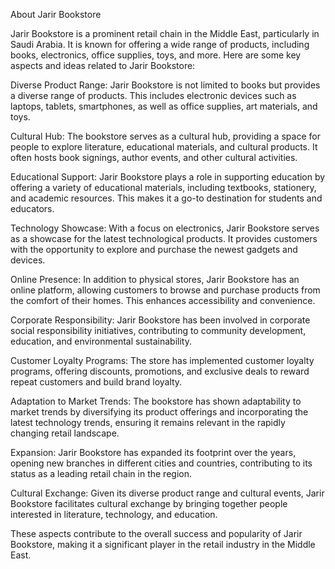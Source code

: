 About Jarir Bookstore

Jarir Bookstore is a prominent retail chain in the Middle East, particularly in Saudi Arabia. It is known for offering a wide range of products, including books, electronics, office supplies, toys, and more. Here are some key aspects and ideas related to Jarir Bookstore:

Diverse Product Range:
Jarir Bookstore is not limited to books but provides a diverse range of products. This includes electronic devices such as laptops, tablets, smartphones, as well as office supplies, art materials, and toys.

Cultural Hub:
The bookstore serves as a cultural hub, providing a space for people to explore literature, educational materials, and cultural products. It often hosts book signings, author events, and other cultural activities.

Educational Support:
Jarir Bookstore plays a role in supporting education by offering a variety of educational materials, including textbooks, stationery, and academic resources. This makes it a go-to destination for students and educators.

Technology Showcase:
With a focus on electronics, Jarir Bookstore serves as a showcase for the latest technological products. It provides customers with the opportunity to explore and purchase the newest gadgets and devices.

Online Presence:
In addition to physical stores, Jarir Bookstore has an online platform, allowing customers to browse and purchase products from the comfort of their homes. This enhances accessibility and convenience.

Corporate Responsibility:
Jarir Bookstore has been involved in corporate social responsibility initiatives, contributing to community development, education, and environmental sustainability.

Customer Loyalty Programs:
The store has implemented customer loyalty programs, offering discounts, promotions, and exclusive deals to reward repeat customers and build brand loyalty.

Adaptation to Market Trends:
The bookstore has shown adaptability to market trends by diversifying its product offerings and incorporating the latest technology trends, ensuring it remains relevant in the rapidly changing retail landscape.

Expansion:
Jarir Bookstore has expanded its footprint over the years, opening new branches in different cities and countries, contributing to its status as a leading retail chain in the region.

Cultural Exchange:
Given its diverse product range and cultural events, Jarir Bookstore facilitates cultural exchange by bringing together people interested in literature, technology, and education.

These aspects contribute to the overall success and popularity of Jarir Bookstore, making it a significant player in the retail industry in the Middle East.
